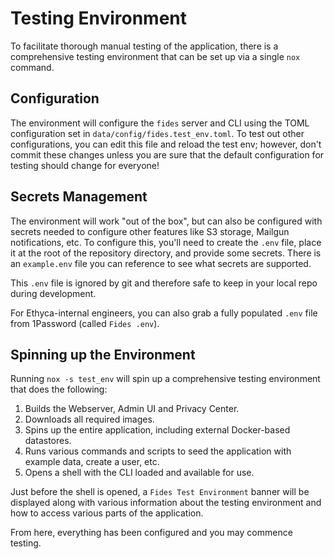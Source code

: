 # Testing Environment

To facilitate thorough manual testing of the application, there is a comprehensive testing environment that can be set up via a single `nox` command.

## Configuration

The environment will configure the `fides` server and CLI using the TOML configuration set in `data/config/fides.test_env.toml`. To test out other configurations, you can edit this file and reload the test env; however, don't commit these changes unless you are sure that the default configuration for testing should change for everyone!

## Secrets Management

The environment will work "out of the box", but can also be configured with secrets needed to configure other features like S3 storage, Mailgun notifications, etc. To configure this, you'll need to create the `.env` file, place it at the root of the repository directory, and provide some secrets. There is an `example.env` file you can reference to see what secrets are supported.

This `.env` file is ignored by git and therefore safe to keep in your local repo during development.

For Ethyca-internal engineers, you can also grab a fully populated `.env` file from 1Password (called `Fides .env`).

## Spinning up the Environment

Running `nox -s test_env` will spin up a comprehensive testing environment that does the following:

1. Builds the Webserver, Admin UI and Privacy Center.
1. Downloads all required images.
1. Spins up the entire application, including external Docker-based datastores.
1. Runs various commands and scripts to seed the application with example data, create a user, etc.
1. Opens a shell with the CLI loaded and available for use.

Just before the shell is opened, a `Fides Test Environment` banner will be displayed along with various information about the testing environment and how to access various parts of the application.

From here, everything has been configured and you may commence testing.
